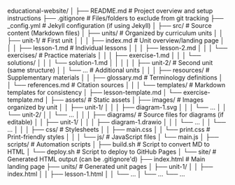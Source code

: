 educational-website/
│
├── README.md                     # Project overview and setup instructions
├── .gitignore                    # Files/folders to exclude from git tracking
├── _config.yml                   # Jekyll configuration (if using Jekyll)
│
├── src/                          # Source content (Markdown files)
│   ├── units/                    # Organized by curriculum units
│   │   ├── unit-1/               # First unit
│   │   │   ├── index.md          # Unit overview/landing page
│   │   │   ├── lesson-1.md       # Individual lessons
│   │   │   ├── lesson-2.md
│   │   │   └── exercises/        # Practice materials
│   │   │       ├── exercise-1.md
│   │   │       └── solutions/
│   │   │           └── solution-1.md
│   │   │
│   │   ├── unit-2/               # Second unit (same structure)
│   │   └── ...                   # Additional units
│   │
│   ├── resources/                # Supplementary materials
│   │   ├── glossary.md           # Terminology definitions
│   │   └── references.md         # Citation sources
│   │
│   └── templates/                # Markdown templates for consistency
│       ├── lesson-template.md
│       └── exercise-template.md
│
├── assets/                       # Static assets
│   ├── images/                   # Images organized by unit
│   │   ├── unit-1/
│   │   │   ├── diagram-1.svg
│   │   │   └── ...
│   │   └── unit-2/
│   │       └── ...
│   │
│   ├── diagrams/                 # Source files for diagrams (if editable)
│   │   ├── unit-1/
│   │   │   ├── diagram-1.drawio
│   │   │   └── ...
│   │   └── ...
│   │
│   ├── css/                      # Stylesheets
│   │   ├── main.css
│   │   └── print.css             # Print-friendly styles
│   │
│   └── js/                       # JavaScript files
│       └── main.js
│
├── scripts/                      # Automation scripts
│   ├── build.sh                  # Script to convert MD to HTML
│   └── deploy.sh                 # Script to deploy to GitHub Pages
│
└── site/                         # Generated HTML output (can be .gitignore'd)
    ├── index.html                # Main landing page
    ├── units/                    # Generated unit pages
    │   ├── unit-1/
    │   │   ├── index.html
    │   │   ├── lesson-1.html
    │   │   └── ...
    │   └── ...
    └── ...
